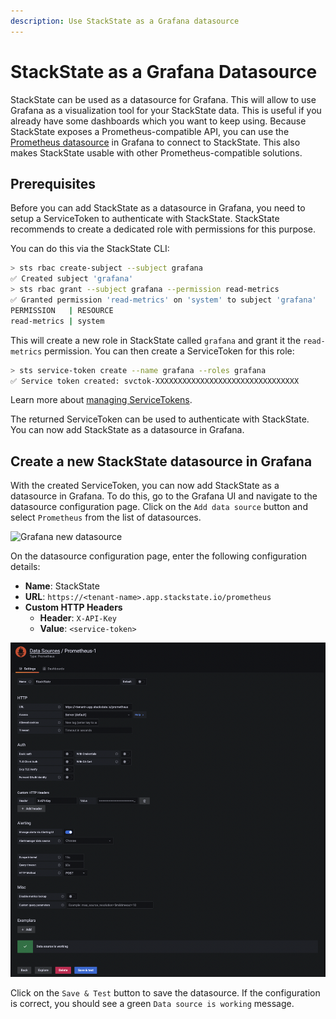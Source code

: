 ```yaml
---
description: Use StackState as a Grafana datasource
---
```


# StackState as a Grafana Datasource

StackState can be used as a datasource for Grafana. This will allow to use Grafana as a visualization tool for your StackState data. This is useful if you already have some dashboards which you want to keep using. Because StackState exposes a Prometheus-compatible API, you can use the [Prometheus datasource](https://grafana.com/docs/grafana/latest/datasources/prometheus) in Grafana to connect to StackState. This also makes StackState usable with other Prometheus-compatible solutions.

## Prerequisites

Before you can add StackState as a datasource in Grafana, you need to setup a ServiceToken to authenticate with StackState. StackState recommends to create a dedicated role with permissions for this purpose.

You can do this via the StackState CLI:

```bash
> sts rbac create-subject --subject grafana
✅ Created subject 'grafana'
> sts rbac grant --subject grafana --permission read-metrics
✅ Granted permission 'read-metrics' on 'system' to subject 'grafana'
PERMISSION   | RESOURCE
read-metrics | system
```

This will create a new role in StackState called `grafana` and grant it the `read-metrics` permission. You can then create a ServiceToken for this role:

```bash
> sts service-token create --name grafana --roles grafana
✅ Service token created: svctok-XXXXXXXXXXXXXXXXXXXXXXXXXXXXXXXX
```

Learn more about [managing ServiceTokens](/use/security/k8s-service-tokens.md).

The returned ServiceToken can be used to authenticate with StackState. You can now add StackState as a datasource in Grafana.

## Create a new StackState datasource in Grafana

With the created ServiceToken, you can now add StackState as a datasource in Grafana. To do this, go to the Grafana UI and navigate to the datasource configuration page. Click on the `Add data source` button and select `Prometheus` from the list of datasources.

![Grafana new datasource](../../.gitbook/assets/gpfk8s/k8s-grafana-new-datasource.png)

On the datasource configuration page, enter the following configuration details:

* **Name**: StackState
* **URL**: `https://<tenant-name>.app.stackstate.io/prometheus`
* **Custom HTTP Headers**
  * **Header**: `X-API-Key`
  * **Value**: `<service-token>`

![Grafana datasource configuration](../../.gitbook/assets/k8s/k8s-grafana-datasource.png)

Click on the `Save & Test` button to save the datasource. If the configuration is correct, you should see a green `Data source is working` message.
